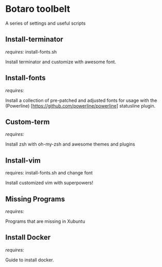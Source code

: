 # Botaro toolbelt

A series of settings and useful scripts

## Install-terminator
*requires:* install-fonts.sh

Install terminator and customize with awesome font.

## Install-fonts
*requires:*

Install a collection of pre-patched and adjusted fonts for usage with the (Powerline) [https://github.com/powerline/powerline] statusline plugin.

## Custom-term
*requires:*

Install zsh with oh-my-zsh and awesome themes and plugins

## Install-vim
requires: install-fonts.sh and change font

Install customized vim with superpowers!

## Missing Programs
*requires:*

Programs that are missing in Xubuntu

## Install Docker
*requires:*

Guide to install docker.
